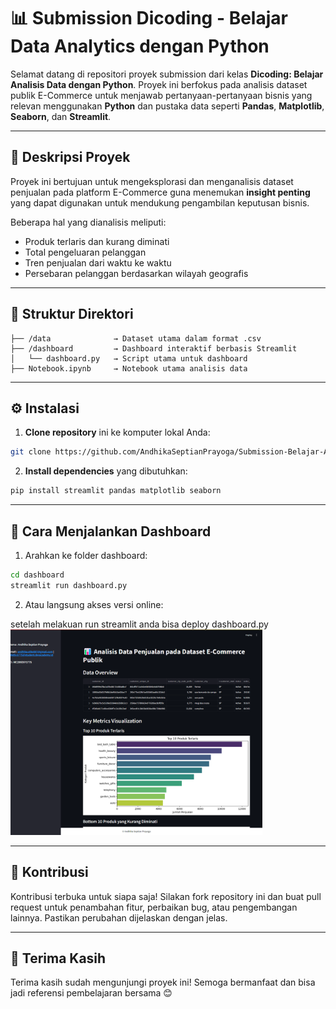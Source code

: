 # 📊 Submission Dicoding - Belajar Data Analytics dengan Python

Selamat datang di repositori proyek submission dari kelas **Dicoding: Belajar Analisis Data dengan Python**. Proyek ini berfokus pada analisis dataset publik E-Commerce untuk menjawab pertanyaan-pertanyaan bisnis yang relevan menggunakan **Python** dan pustaka data seperti **Pandas**, **Matplotlib**, **Seaborn**, dan **Streamlit**.

---

## 📌 Deskripsi Proyek

Proyek ini bertujuan untuk mengeksplorasi dan menganalisis dataset penjualan pada platform E-Commerce guna menemukan **insight penting** yang dapat digunakan untuk mendukung pengambilan keputusan bisnis.

Beberapa hal yang dianalisis meliputi:
- Produk terlaris dan kurang diminati
- Total pengeluaran pelanggan
- Tren penjualan dari waktu ke waktu
- Persebaran pelanggan berdasarkan wilayah geografis

---

## 📁 Struktur Direktori

```
├── /data              → Dataset utama dalam format .csv
├── /dashboard         → Dashboard interaktif berbasis Streamlit
│   └── dashboard.py   → Script utama untuk dashboard
├── Notebook.ipynb     → Notebook utama analisis data
```

---

## ⚙️ Instalasi

1. **Clone repository** ini ke komputer lokal Anda:

```bash
git clone https://github.com/AndhikaSeptianPrayoga/Submission-Belajar-Analisis-Data-dengan-Python.git
```

2. **Install dependencies** yang dibutuhkan:

```bash
pip install streamlit pandas matplotlib seaborn
```

---

## 🚀 Cara Menjalankan Dashboard

1. Arahkan ke folder dashboard:

```bash
cd dashboard
streamlit run dashboard.py
```

2. Atau langsung akses versi online:

setelah melakuan run streamlit anda bisa deploy dashboard.py
<img src="./dashboard/image.png" alt="Dashboard Screenshot" width="80%"/>


---

## 🤝 Kontribusi

Kontribusi terbuka untuk siapa saja! Silakan fork repository ini dan buat pull request untuk penambahan fitur, perbaikan bug, atau pengembangan lainnya. Pastikan perubahan dijelaskan dengan jelas.

---

## 🙌 Terima Kasih

Terima kasih sudah mengunjungi proyek ini! Semoga bermanfaat dan bisa jadi referensi pembelajaran bersama 😊
